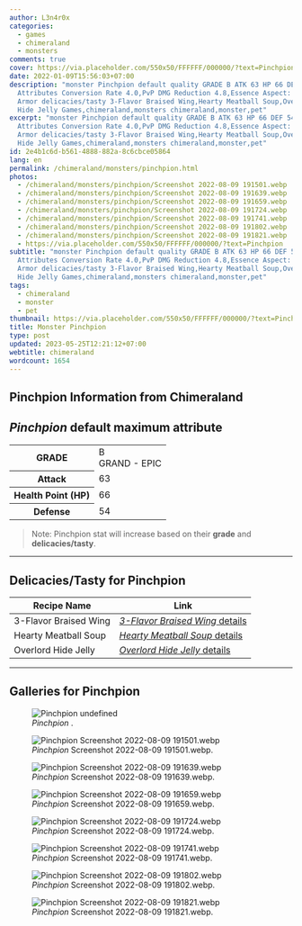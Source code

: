 ```yaml
---
author: L3n4r0x
categories:
  - games
  - chimeraland
  - monsters
comments: true
cover: https://via.placeholder.com/550x50/FFFFFF/000000/?text=Pinchpion
date: 2022-01-09T15:56:03+07:00
description: "monster Pinchpion default quality GRADE B ATK 63 HP 66 DEF 54
  Attributes Conversion Rate 4.0,PvP DMG Reduction 4.8,Essence Aspect: Drought
  Armor delicacies/tasty 3-Flavor Braised Wing,Hearty Meatball Soup,Overlord
  Hide Jelly Games,chimeraland,monsters chimeraland,monster,pet"
excerpt: "monster Pinchpion default quality GRADE B ATK 63 HP 66 DEF 54
  Attributes Conversion Rate 4.0,PvP DMG Reduction 4.8,Essence Aspect: Drought
  Armor delicacies/tasty 3-Flavor Braised Wing,Hearty Meatball Soup,Overlord
  Hide Jelly Games,chimeraland,monsters chimeraland,monster,pet"
id: 2e4b1c6d-b561-4888-882a-8c6cbce05864
lang: en
permalink: /chimeraland/monsters/pinchpion.html
photos:
  - /chimeraland/monsters/pinchpion/Screenshot 2022-08-09 191501.webp
  - /chimeraland/monsters/pinchpion/Screenshot 2022-08-09 191639.webp
  - /chimeraland/monsters/pinchpion/Screenshot 2022-08-09 191659.webp
  - /chimeraland/monsters/pinchpion/Screenshot 2022-08-09 191724.webp
  - /chimeraland/monsters/pinchpion/Screenshot 2022-08-09 191741.webp
  - /chimeraland/monsters/pinchpion/Screenshot 2022-08-09 191802.webp
  - /chimeraland/monsters/pinchpion/Screenshot 2022-08-09 191821.webp
  - https://via.placeholder.com/550x50/FFFFFF/000000/?text=Pinchpion
subtitle: "monster Pinchpion default quality GRADE B ATK 63 HP 66 DEF 54
  Attributes Conversion Rate 4.0,PvP DMG Reduction 4.8,Essence Aspect: Drought
  Armor delicacies/tasty 3-Flavor Braised Wing,Hearty Meatball Soup,Overlord
  Hide Jelly Games,chimeraland,monsters chimeraland,monster,pet"
tags:
  - chimeraland
  - monster
  - pet
thumbnail: https://via.placeholder.com/550x50/FFFFFF/000000/?text=Pinchpion
title: Monster Pinchpion
type: post
updated: 2023-05-25T12:21:12+07:00
webtitle: chimeraland
wordcount: 1654
---
```


<link
  rel="stylesheet"
  href="https://rawcdn.githack.com/dimaslanjaka/Web-Manajemen/870a349/css/bootstrap-5-3-0-alpha3-wrapper.css"
/>
<section id="bootstrap-wrapper">
  <div data-bs-theme="dark">
    <h2>Pinchpion Information from Chimeraland</h2>
    <h2 id="attribute"><i>Pinchpion</i> default maximum attribute</h2>
    <div class="row">
      <div class="col mb-2">
        <div class="card">
          <div class="card-body">
            <table>
              <tr>
                <th>GRADE</th>
                <td>B <br /><span class="text-purple">GRAND - EPIC</span></td>
              </tr>
              <tr>
                <th>Attack</th>
                <td>63</td>
              </tr>
              <tr>
                <th>Health Point (HP)</th>
                <td>66</td>
              </tr>
              <tr>
                <th>Defense</th>
                <td>54</td>
              </tr>
            </table>
          </div>
        </div>
      </div>
    </div>
    <blockquote class="bd-callout bd-callout-warning">
      Note: Pinchpion stat will increase based on their <b>grade</b> and
      <b>delicacies/tasty</b>.
    </blockquote>
    <hr />
    <h2 id="delicacies">Delicacies/Tasty for Pinchpion</h2>
    <div class="card">
      <div class="card-body">
        <div class="table-responsive">
          <table class="table table-striped">
            <thead>
              <tr>
                <th>Recipe Name</th>
                <th>Link</th>
              </tr>
            </thead>
            <tbody>
              <tr>
                <td>3-Flavor Braised Wing</td>
                <td>
                  <a
                    href="#"
                    class="text-primary"
                    title="Click here to view recipe 3-Flavor Braised Wing details"
                    ><i>3-Flavor Braised Wing</i> details</a
                  >
                </td>
              </tr>
              <tr>
                <td>Hearty Meatball Soup</td>
                <td>
                  <a
                    href="https://www.webmanajemen.com/chimeraland/recipes/hearty-meatball-soup.html"
                    class="text-primary"
                    title="Click here to view recipe Hearty Meatball Soup details"
                    ><i>Hearty Meatball Soup</i> details</a
                  >
                </td>
              </tr>
              <tr>
                <td>Overlord Hide Jelly</td>
                <td>
                  <a
                    href="https://www.webmanajemen.com/chimeraland/recipes/overlord-hide-jelly.html"
                    class="text-primary"
                    title="Click here to view recipe Overlord Hide Jelly details"
                    ><i>Overlord Hide Jelly</i> details</a
                  >
                </td>
              </tr>
            </tbody>
          </table>
        </div>
      </div>
    </div>
    <hr />
    <div id="gallery">
      <h2>Galleries for Pinchpion</h2>
      <div class="row">
        <div class="col-lg-6 col-12">
          <figure>
            <img
              src="https://www.webmanajemen.com/undefined"
              alt="Pinchpion undefined"
            />
            <figcaption style="word-wrap: break-word">
              <i>Pinchpion</i> .
            </figcaption>
          </figure>
        </div>
        <div class="col-lg-6 col-12">
          <figure>
            <img
              src="https://www.webmanajemen.com/chimeraland/monsters/pinchpion/Screenshot%202022-08-09%20191501.webp"
              alt="Pinchpion Screenshot 2022-08-09 191501.webp"
            />
            <figcaption style="word-wrap: break-word">
              <i>Pinchpion</i> Screenshot 2022-08-09 191501.webp.
            </figcaption>
          </figure>
        </div>
        <div class="col-lg-6 col-12">
          <figure>
            <img
              src="https://www.webmanajemen.com/chimeraland/monsters/pinchpion/Screenshot%202022-08-09%20191639.webp"
              alt="Pinchpion Screenshot 2022-08-09 191639.webp"
            />
            <figcaption style="word-wrap: break-word">
              <i>Pinchpion</i> Screenshot 2022-08-09 191639.webp.
            </figcaption>
          </figure>
        </div>
        <div class="col-lg-6 col-12">
          <figure>
            <img
              src="https://www.webmanajemen.com/chimeraland/monsters/pinchpion/Screenshot%202022-08-09%20191659.webp"
              alt="Pinchpion Screenshot 2022-08-09 191659.webp"
            />
            <figcaption style="word-wrap: break-word">
              <i>Pinchpion</i> Screenshot 2022-08-09 191659.webp.
            </figcaption>
          </figure>
        </div>
        <div class="col-lg-6 col-12">
          <figure>
            <img
              src="https://www.webmanajemen.com/chimeraland/monsters/pinchpion/Screenshot%202022-08-09%20191724.webp"
              alt="Pinchpion Screenshot 2022-08-09 191724.webp"
            />
            <figcaption style="word-wrap: break-word">
              <i>Pinchpion</i> Screenshot 2022-08-09 191724.webp.
            </figcaption>
          </figure>
        </div>
        <div class="col-lg-6 col-12">
          <figure>
            <img
              src="https://www.webmanajemen.com/chimeraland/monsters/pinchpion/Screenshot%202022-08-09%20191741.webp"
              alt="Pinchpion Screenshot 2022-08-09 191741.webp"
            />
            <figcaption style="word-wrap: break-word">
              <i>Pinchpion</i> Screenshot 2022-08-09 191741.webp.
            </figcaption>
          </figure>
        </div>
        <div class="col-lg-6 col-12">
          <figure>
            <img
              src="https://www.webmanajemen.com/chimeraland/monsters/pinchpion/Screenshot%202022-08-09%20191802.webp"
              alt="Pinchpion Screenshot 2022-08-09 191802.webp"
            />
            <figcaption style="word-wrap: break-word">
              <i>Pinchpion</i> Screenshot 2022-08-09 191802.webp.
            </figcaption>
          </figure>
        </div>
        <div class="col-lg-6 col-12">
          <figure>
            <img
              src="https://www.webmanajemen.com/chimeraland/monsters/pinchpion/Screenshot%202022-08-09%20191821.webp"
              alt="Pinchpion Screenshot 2022-08-09 191821.webp"
            />
            <figcaption style="word-wrap: break-word">
              <i>Pinchpion</i> Screenshot 2022-08-09 191821.webp.
            </figcaption>
          </figure>
        </div>
      </div>
    </div>
  </div>
</section>